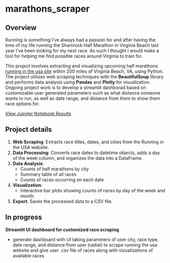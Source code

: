 # marathons_scraper
## Overview

   Running is something I've always had a passion for and after having the time of my life running the Shamrock Half Marathon in Virginia Beach last year I've been looking for my next race. As such I thought I would make a tool for helping me find possible races around Virginia to train for. 

   This project involves extracting and visualizing upcoming half marathons [running in the usa site](https://lukeschneider7.github.io/half_marathons_scraper/half_marathons_scraper.html) within 200 miles of Virginia Beach, VA, using Python. The project utilizes web scraping techniques with the **BeautifulSoup** library and performs data analysis using **Pandas** and **Plotly** for visualization. Ongoing project work is to develop a streamlit dashborad based on customizable user generated parameters such as what distance someone wants to run, as well as date range, and distance from them to show them race options for.


[View Jupyter Notebook Results](https://lukeschneider7.github.io/half_marathons_scraper/half_marathons_scraper.html)

## Project details

1. **Web Scraping**: Extracts race titles, dates, and cities from the Running in the USA website.
2. **Data Processing**: Converts race dates to datetime objects, adds a day of the week column, and organizes the data into a DataFrame.
3. **Data Analysis**:
   - Counts of half marathons by city
   - Summary table of all races
   - Counts of races occurring on each date
4. **Visualization**:
   - Interactive bar plots showing counts of races by day of the week and month
5. **Export**: Saves the processed data to a CSV file.

## In progress
**Streamlit UI dashboard for customized race scraping** 
- generate dashboard with UI taking parameters of user city, race type, date range, and distance from user (radial) to scrape running the usa website and give user .csv file of races along with vizualizations of available races
